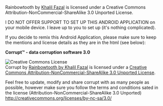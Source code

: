 Rainbowtooth by <a href="mailto:khalil.fazal.0@gmail.com">Khalil Fazal</a> is licensed under a Creative Commons Attribution-NonCommercial-ShareAlike 3.0 Unported License.

I DO NOT OFFER SUPPORT TO SET UP THIS ANDROID APPLICATION on your mobile device. I leave up to you to set up (it's nothing complicated).

If you decide to remix this Android Application, please make sure to keep the mentions and license details as they are in the html (see below):

<!--  This part needs to stay on your page somewhere - visible -->
<p><strong>Corrupt&trade; - data corruption software 3.0</strong></p>
<p<a rel="license" href="http://creativecommons.org/licenses/by-nc-sa/3.0/"><img alt="Creative Commons License" style="border-width:0" src="http://i.creativecommons.org/l/by-nc-sa/3.0/80x15.png" /></a><br /><span xmlns:dc="http://purl.org/dc/elements/1.1/" href="http://purl.org/dc/dcmitype/InteractiveResource" property="dc:title" rel="dc:type">Corrupt</span> by <a xmlns:cc="http://creativecommons.org/ns#" href="mailto:khalil.fazal.0@gmail.com" property="cc:attributionName" rel="cc:attributionURL">Rainbowtooth by Khalil Fazal</a> is licensed under a <a rel="license" href="http://creativecommons.org/licenses/by-nc-sa/3.0/">Creative Commons Attribution-NonCommercial-ShareAlike 3.0 Unported License</a>.
</p>
<!--  End -->


Feel free to update, modify and share corrupt with as many people as possible, however make sure you follow the terms and conditions sated in the license (Attribution-NonCommercial-ShareAlike 3.0 Unported)
http://creativecommons.org/licenses/by-nc-sa/3.0/
